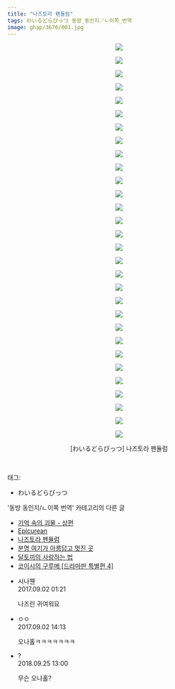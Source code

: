 ```yaml
---
title: "나즈토라 펜듈럼"
tags: わいるどらびっつ 동방_동인지／ㄴ이쪽_번역
image: ghap/3676/001.jpg
---
```

<div class="article">
<p style="text-align: center; clear: none; float: none;"><img src="{{ site.nasurl }}/ghap/3676/001.jpg"/></p>
<p style="text-align: center; clear: none; float: none;"><img src="{{ site.nasurl }}/ghap/3676/002.jpg"/></p>
<p style="text-align: center; clear: none; float: none;"><img src="{{ site.nasurl }}/ghap/3676/003.jpg"/></p>
<p style="text-align: center; clear: none; float: none;"><img src="{{ site.nasurl }}/ghap/3676/004.jpg"/></p>
<p style="text-align: center; clear: none; float: none;"><img src="{{ site.nasurl }}/ghap/3676/005.jpg"/></p>
<p style="text-align: center; clear: none; float: none;"><img src="{{ site.nasurl }}/ghap/3676/006.jpg"/></p>
<p style="text-align: center; clear: none; float: none;"><img src="{{ site.nasurl }}/ghap/3676/007.jpg"/></p>
<p style="text-align: center; clear: none; float: none;"><img src="{{ site.nasurl }}/ghap/3676/008.jpg"/></p>
<p style="text-align: center; clear: none; float: none;"><img src="{{ site.nasurl }}/ghap/3676/009.jpg"/></p>
<p style="text-align: center; clear: none; float: none;"><img src="{{ site.nasurl }}/ghap/3676/010.jpg"/></p>
<p style="text-align: center; clear: none; float: none;"><img src="{{ site.nasurl }}/ghap/3676/011.jpg"/></p>
<p style="text-align: center; clear: none; float: none;"><img src="{{ site.nasurl }}/ghap/3676/012.jpg"/></p>
<p style="text-align: center; clear: none; float: none;"><img src="{{ site.nasurl }}/ghap/3676/013.jpg"/></p>
<p style="text-align: center; clear: none; float: none;"><img src="{{ site.nasurl }}/ghap/3676/014.jpg"/></p>
<p style="text-align: center; clear: none; float: none;"><img src="{{ site.nasurl }}/ghap/3676/015.jpg"/></p>
<p style="text-align: center; clear: none; float: none;"><img src="{{ site.nasurl }}/ghap/3676/016.jpg"/></p>
<p style="text-align: center; clear: none; float: none;"><img src="{{ site.nasurl }}/ghap/3676/017.jpg"/></p>
<p style="text-align: center; clear: none; float: none;"><img src="{{ site.nasurl }}/ghap/3676/018.jpg"/></p>
<p style="text-align: center; clear: none; float: none;"><img src="{{ site.nasurl }}/ghap/3676/019.jpg"/></p>
<p style="text-align: center; clear: none; float: none;"><img src="{{ site.nasurl }}/ghap/3676/020.jpg"/></p>
<p style="text-align: center; clear: none; float: none;"><img src="{{ site.nasurl }}/ghap/3676/021.jpg"/></p>
<p style="text-align: center; clear: none; float: none;"><img src="{{ site.nasurl }}/ghap/3676/022.jpg"/></p>
<p style="text-align: center; clear: none; float: none;"><img src="{{ site.nasurl }}/ghap/3676/023.jpg"/></p>
<p style="text-align: center; clear: none; float: none;"><img src="{{ site.nasurl }}/ghap/3676/024.jpg"/></p>
<p style="text-align: center; clear: none; float: none;"><img src="{{ site.nasurl }}/ghap/3676/025.jpg"/></p>
<p style="text-align: center; clear: none; float: none;"><img src="{{ site.nasurl }}/ghap/3676/026.jpg"/></p>
<p style="text-align: center; clear: none; float: none;"><img src="{{ site.nasurl }}/ghap/3676/027.jpg"/></p>
<p style="text-align: center; clear: none; float: none;"><img src="{{ site.nasurl }}/ghap/3676/028.jpg"/></p>
<p style="text-align: center; clear: none; float: none;"><img src="{{ site.nasurl }}/ghap/3676/029.jpg"/></p>
<p style="text-align: center; clear: none; float: none;"><img src="{{ site.nasurl }}/ghap/3676/030.jpg"/></p>
<p style="text-align: center; clear: none; float: none;">[わいるどらびっつ] 나즈토라 펜듈럼</p>
<p><br/></p>
</div><div class="tagTrail">
<p>태그: </p>
<ul>
<li>わいるどらびっつ</li>
</ul>
</div><div class="another">
<p>'동방 동인지/ㄴ이쪽 번역' 카테고리의 다른 글</p>
<ul>
<li><a href="/2017-09-04-ghap_3684">기억 속의 괴물 - 상편</a></li>
<li><a href="/2017-09-02-ghap_3677">Epicurean</a></li>
<li><a href="/2017-09-01-ghap_3676">나즈토라 펜듈럼</a></li>
<li><a href="/2017-08-29-ghap_3673">분명 여기가 아름답고 멋진 곳</a></li>
<li><a href="/2017-08-27-ghap_3660">달토끼의 사랑하는 법</a></li>
<li><a href="/2017-08-20-ghap_3652">코이시의 구루메 [드라마판 특별편 4]</a></li>
</ul>
</div><div class="cb_module cb_fluid">
<div class="cb_wrt cb_profile">
<div class="comment">
<ul>
<li class="cb_thumb_off" id="comment15074025">
<div class="cb_comment_area">
<div class="cb_info_area">
<div class="cb_section">
<span class="cb_nick_name">시나웬</span>
</div>
<div class="cb_section">
<span class="cb_date">2017.09.02 01:21 </span>
</div>
</div>
<div class="cb_dsc_comment">
<p class="cb_dsc">
											나즈린 귀여워요
										</p>
</div>
</div></li>
<li class="cb_thumb_off" id="comment15074450">
<div class="cb_comment_area">
<div class="cb_info_area">
<div class="cb_section">
<span class="cb_nick_name">ㅇㅇ</span>
</div>
<div class="cb_section">
<span class="cb_date">2017.09.02 14:13 </span>
</div>
</div>
<div class="cb_dsc_comment">
<p class="cb_dsc">
											오나홀ㅋㅋㅋㅋㅋㅋㅋ
										</p>
</div>
</div></li>
<li class="cb_thumb_off" id="comment15339476">
<div class="cb_comment_area">
<div class="cb_info_area">
<div class="cb_section">
<span class="cb_nick_name">?</span>
</div>
<div class="cb_section">
<span class="cb_date">2018.09.25 13:00 </span>
</div>
</div>
<div class="cb_dsc_comment">
<p class="cb_dsc">
											무슨 오나홀?
										</p>
</div>
</div></li>
</ul>
</div>
</div><!-- commentList close -->
</div>